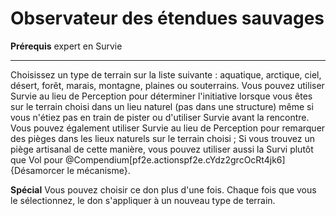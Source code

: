 # Observateur des étendues sauvages

<p><strong>Prérequis</strong> expert en Survie</p>
<hr>
<p><span>Choisissez un type de terrain sur la liste suivante : aquatique, arctique, ciel, désert, forêt, marais, montagne, plaines ou souterrains. Vous pouvez utiliser Survie au lieu de Perception pour déterminer l'initiative lorsque vous êtes sur le terrain choisi dans un lieu naturel (pas dans une structure) même si vous n'étiez pas en train de pister ou d'utiliser Survie avant la rencontre. Vous pouvez également utiliser Survie au lieu de Perception pour remarquer des pièges dans les lieux naturels sur le terrain choisi ; Si vous trouvez un piège artisanal de cette manière, vous pouvez utiliser aussi la Survi plutôt que Vol pour @Compendium[pf2e.actionspf2e.cYdz2grcOcRt4jk6]{Désamorcer le mécanisme}.</p>
<p><span><strong>Spécial</strong> Vous pouvez choisir ce don plus d'une fois. Chaque fois que vous le sélectionnez, le don s'appliquer à un nouveau type de terrain.</span></p>